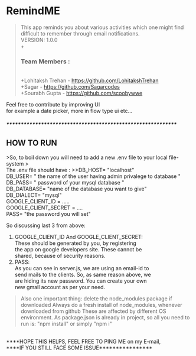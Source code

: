# RemindME

  >This app reminds you about various activities which one might find difficult to remember through email notifications.
  ><br>VERSION: 1.0.0<br>
 +<br><h3>Team Members :</h3><br>
 +Lohitaksh Trehan -  https://github.com/LohitakshTrehan <br>
 +Sagar -  https://github.com/Sagarcodes <br>
 +Sourabh Gupta -  https://github.com/scoobywwe
 
 Feel free to contribute by improving UI<br>
 for example a date picker, more in flow type ui etc...<br>
 
 <h5>***********************************************************</h5>
 <h2>HOW TO RUN</h2>
 >So, to boil down you will need to add a new .env file to your local file-system
 ><br>The .env file should have :
 >>DB_HOST= "localhost"<br>
   DB_USER= " the name of the user having admin privalege to database "<br>
   DB_PASS= " password of your mysql database "<br>
   DB_DATABASE= "name of the database you want to give"<br>
   DB_DIALECT= "mysql"<br>
   GOOGLE_CLIENT_ID =    .....<br>
   GOOGLE_CLIENT_SECRET =  ....<br>
   PASS= "the password you will set"<br>
   
 So discussing last 3 from above:<br>
 
 1. GOOGLE_CLIENT_ID And GOOGLE_CLIENT_SECRET:<br>
    These should be generated by you, by registering<br>
    the app on google developers site. These cannot be<br>
    shared, because of security reasons.
 2. PASS:<br>
    As you can see in server.js, we are using an email-id to <br>
    send mails to the clients. So, as same reason above, we<br>
    are hiding its new password. You can create your own<br>
    new gmail account as per your need.
    
    
>Also one important thing: delete the node_modules package if downloaded
>Always do a fresh install of node_modules, whenever downloaded from github
>These are affected by different OS environment.
>As package.json is already in project, so all you need to run is:
> "npm install" or simply "npm i"
    
<br>
****HOPE THIS HELPS, FEEL FREE TO PING ME on my E-mail,<br>
****IF YOU STILL FACE SOME ISSUE****************
 
 
   
 
 

